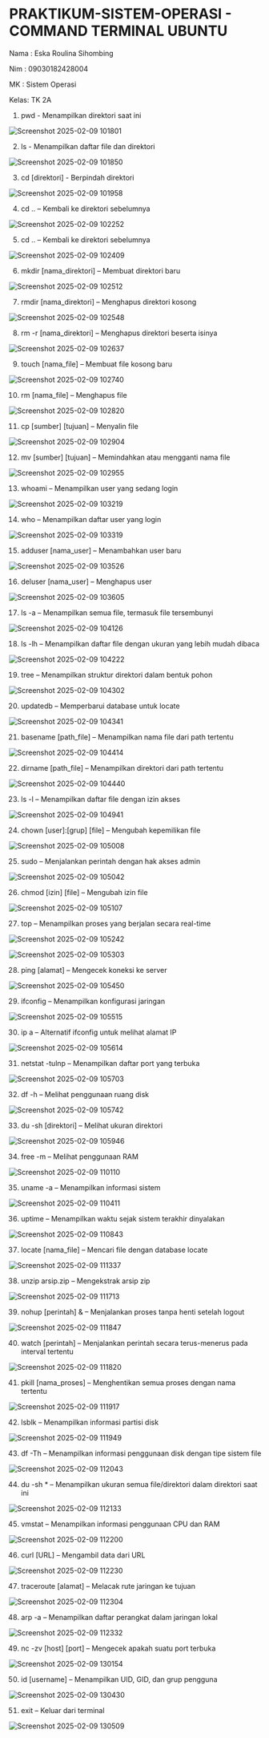# PRAKTIKUM-SISTEM-OPERASI - COMMAND TERMINAL UBUNTU
Nama : Eska Roulina Sihombing

Nim  : 09030182428004

MK   : Sistem Operasi

Kelas: TK 2A





1. pwd -  Menampilkan direktori saat ini
 
![Screenshot 2025-02-09 101801](https://github.com/user-attachments/assets/cf157967-6257-40e1-9d20-febb5309e662)

2. ls -  Menampilkan daftar file dan direktori
   
![Screenshot 2025-02-09 101850](https://github.com/user-attachments/assets/57970924-d1af-40b9-bb50-2d26303d9aa4)

3. cd [direktori] - Berpindah direktori
   
![Screenshot 2025-02-09 101958](https://github.com/user-attachments/assets/fad83e6b-a05b-4a18-9cfc-7016c2fef63b)

4. cd .. – Kembali ke direktori sebelumnya

![Screenshot 2025-02-09 102252](https://github.com/user-attachments/assets/27302971-996c-4c88-8f78-0184da1c87dc)

5. cd .. – Kembali ke direktori sebelumnya

![Screenshot 2025-02-09 102409](https://github.com/user-attachments/assets/6129211a-7fe5-4d3e-9c2c-1f2515baa7d7)

6. mkdir [nama_direktori] – Membuat direktori baru

![Screenshot 2025-02-09 102512](https://github.com/user-attachments/assets/5c7100a6-a35b-4ad5-ab6b-45d94455ffce)

7. rmdir [nama_direktori] – Menghapus direktori kosong

![Screenshot 2025-02-09 102548](https://github.com/user-attachments/assets/712887e9-7665-4ced-9876-8d766c833495)

8. rm -r [nama_direktori] – Menghapus direktori beserta isinya

![Screenshot 2025-02-09 102637](https://github.com/user-attachments/assets/449a7e87-b720-48b2-85c9-543691ad2fae)

9. touch [nama_file] – Membuat file kosong baru

![Screenshot 2025-02-09 102740](https://github.com/user-attachments/assets/ccbb6677-c52b-456b-a76b-5711d4b4e37e)

10. rm [nama_file] – Menghapus file

![Screenshot 2025-02-09 102820](https://github.com/user-attachments/assets/c96913d8-313f-4740-93c2-dc101d9676ea)

11. cp [sumber] [tujuan] – Menyalin file

![Screenshot 2025-02-09 102904](https://github.com/user-attachments/assets/ab5b2ff6-70ee-46a3-a6c5-65a07d6c6c17)

12. mv [sumber] [tujuan] – Memindahkan atau mengganti nama file

![Screenshot 2025-02-09 102955](https://github.com/user-attachments/assets/b3952117-f99a-455f-a3f4-024a510cab46)

13. whoami – Menampilkan user yang sedang login

![Screenshot 2025-02-09 103219](https://github.com/user-attachments/assets/ce23762b-fbe5-427b-b685-b13969ed2218)

14. who – Menampilkan daftar user yang login

![Screenshot 2025-02-09 103319](https://github.com/user-attachments/assets/ccd18789-0d70-42cf-bed3-70f6828e8cba)

15. adduser [nama_user] – Menambahkan user baru

![Screenshot 2025-02-09 103526](https://github.com/user-attachments/assets/f02a68c3-e3ea-4e73-8498-8c59e400dd42)

16. deluser [nama_user] – Menghapus user

![Screenshot 2025-02-09 103605](https://github.com/user-attachments/assets/540c3953-57a3-46ae-a7e0-bc6f9c0634a8)

17. ls -a – Menampilkan semua file, termasuk file tersembunyi

![Screenshot 2025-02-09 104126](https://github.com/user-attachments/assets/0a3c6900-f2f6-45bb-b4dd-3c52d21f7f04)

18. ls -lh – Menampilkan daftar file dengan ukuran yang lebih mudah dibaca

![Screenshot 2025-02-09 104222](https://github.com/user-attachments/assets/b3bfcd43-b8ad-4974-9852-fe918b9ac4db)

19. tree – Menampilkan struktur direktori dalam bentuk pohon

![Screenshot 2025-02-09 104302](https://github.com/user-attachments/assets/db036b15-a0b4-4855-bd37-f3b8bac9025c)

20. updatedb – Memperbarui database untuk locate

![Screenshot 2025-02-09 104341](https://github.com/user-attachments/assets/03e1d9a3-dcac-4038-b9ed-45adecd5f506)

21. basename [path_file] – Menampilkan nama file dari path tertentu

![Screenshot 2025-02-09 104414](https://github.com/user-attachments/assets/d078c778-52b2-4fb9-a7b5-6f54f8a48e79)

22. dirname [path_file] – Menampilkan direktori dari path tertentu

![Screenshot 2025-02-09 104440](https://github.com/user-attachments/assets/7284297a-fea6-4682-b538-00146cc5412b)

23. ls -l – Menampilkan daftar file dengan izin akses

![Screenshot 2025-02-09 104941](https://github.com/user-attachments/assets/9cc8d90a-27a6-4c28-9072-28e3dcdc1ec4)

24. chown [user]:[grup] [file] – Mengubah kepemilikan file

![Screenshot 2025-02-09 105008](https://github.com/user-attachments/assets/b1935718-1ffd-48e4-8d55-ee0987f51be6)

25. sudo – Menjalankan perintah dengan hak akses admin

![Screenshot 2025-02-09 105042](https://github.com/user-attachments/assets/bdc0262d-c1de-4ddb-becb-792e862550a0)

26. chmod [izin] [file] – Mengubah izin file

![Screenshot 2025-02-09 105107](https://github.com/user-attachments/assets/58751630-cc67-48f7-82ed-99d1431d8d95)

27. top – Menampilkan proses yang berjalan secara real-time

![Screenshot 2025-02-09 105242](https://github.com/user-attachments/assets/fe2398d8-3604-4393-9990-ae7b6c786cf5)

![Screenshot 2025-02-09 105303](https://github.com/user-attachments/assets/1b762ddc-b977-4ae9-b692-4b1974cc8a13)

28. ping [alamat] – Mengecek koneksi ke server

![Screenshot 2025-02-09 105450](https://github.com/user-attachments/assets/3c7786bc-d17b-48c5-8b26-ded6632bc1d6)

29. ifconfig – Menampilkan konfigurasi jaringan

![Screenshot 2025-02-09 105515](https://github.com/user-attachments/assets/97c0f034-03ad-4ae5-abc5-ca32c7e17048)

30. ip a – Alternatif ifconfig untuk melihat alamat IP

![Screenshot 2025-02-09 105614](https://github.com/user-attachments/assets/2d8bda7d-ae39-4588-b484-c7cbb3500bf7)

31. netstat -tulnp – Menampilkan daftar port yang terbuka

![Screenshot 2025-02-09 105703](https://github.com/user-attachments/assets/44970341-3a75-4c4c-b7ae-0a6e1a827ead)

32. df -h – Melihat penggunaan ruang disk

![Screenshot 2025-02-09 105742](https://github.com/user-attachments/assets/34116f74-3e0d-42b6-9ab6-bcb128ae5c7f)

33. du -sh [direktori] – Melihat ukuran direktori

![Screenshot 2025-02-09 105946](https://github.com/user-attachments/assets/163c39ce-1ba2-473b-8ad6-53e84fe34310)

34. free -m – Melihat penggunaan RAM

![Screenshot 2025-02-09 110110](https://github.com/user-attachments/assets/af674dbc-d8a2-4a93-9f0a-7c336a7ae2d4)

35. uname -a – Menampilkan informasi sistem

![Screenshot 2025-02-09 110411](https://github.com/user-attachments/assets/61aa7218-0e55-4dac-b920-1a3ae9f198af)

36. uptime – Menampilkan waktu sejak sistem terakhir dinyalakan

![Screenshot 2025-02-09 110843](https://github.com/user-attachments/assets/76b9f5db-c086-456f-9417-33f412bff0e1)

37. locate [nama_file] – Mencari file dengan database locate

![Screenshot 2025-02-09 111337](https://github.com/user-attachments/assets/ed8608ad-5834-46d2-8c04-f2a8137174ba)

38. unzip arsip.zip – Mengekstrak arsip zip

![Screenshot 2025-02-09 111713](https://github.com/user-attachments/assets/194676d2-192f-40cd-b18c-8e65fc9af268)

39. nohup [perintah] & – Menjalankan proses tanpa henti setelah logout

![Screenshot 2025-02-09 111847](https://github.com/user-attachments/assets/5a194685-95bd-42d3-96c1-60a38d1cb68e)

40. watch [perintah] – Menjalankan perintah secara terus-menerus pada interval tertentu

![Screenshot 2025-02-09 111820](https://github.com/user-attachments/assets/45d27fec-0d84-4876-af0b-917746fc7489)

41. pkill [nama_proses] – Menghentikan semua proses dengan nama tertentu

![Screenshot 2025-02-09 111917](https://github.com/user-attachments/assets/f32e2352-21ab-440c-8dfb-c30ac147b6a4)

42. lsblk – Menampilkan informasi partisi disk

![Screenshot 2025-02-09 111949](https://github.com/user-attachments/assets/c905bcd1-25b8-4fd6-8c65-8356f5582a04)

43. df -Th – Menampilkan informasi penggunaan disk dengan tipe sistem file

![Screenshot 2025-02-09 112043](https://github.com/user-attachments/assets/5839b759-7043-4ff6-978c-388bf0ae4083)

44. du -sh * – Menampilkan ukuran semua file/direktori dalam direktori saat ini

![Screenshot 2025-02-09 112133](https://github.com/user-attachments/assets/56c3df5d-cd36-4a8a-b27f-73684f525580)

45. vmstat – Menampilkan informasi penggunaan CPU dan RAM

![Screenshot 2025-02-09 112200](https://github.com/user-attachments/assets/712d9ccb-369c-4816-8ccb-b3408c39af02)

46. curl [URL] – Mengambil data dari URL

![Screenshot 2025-02-09 112230](https://github.com/user-attachments/assets/33a7292e-f37a-4d7b-bda0-76a783cb190c)

47. traceroute [alamat] – Melacak rute jaringan ke tujuan

![Screenshot 2025-02-09 112304](https://github.com/user-attachments/assets/920be229-9516-43c1-b521-c976ffcd56eb)

48. arp -a – Menampilkan daftar perangkat dalam jaringan lokal

![Screenshot 2025-02-09 112332](https://github.com/user-attachments/assets/568dec58-afbd-4df9-a867-6ee122e2b56f)

49. nc -zv [host] [port] – Mengecek apakah suatu port terbuka

![Screenshot 2025-02-09 130154](https://github.com/user-attachments/assets/1a2b650e-0214-4ebc-b961-5f9f0b5ebe57)

50. id [username] – Menampilkan UID, GID, dan grup pengguna

![Screenshot 2025-02-09 130430](https://github.com/user-attachments/assets/942e8f81-c93e-43ff-ad44-a0e1cb061675)

51. exit – Keluar dari terminal

![Screenshot 2025-02-09 130509](https://github.com/user-attachments/assets/5e7d918c-91be-409c-a196-75010bdeaf7e)
